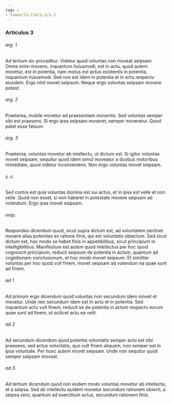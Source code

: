 ```yaml
---
tags : 
- Summa/Ia-IIæ/q.9/a.3
---
```


### Articulus 3

###### arg. 1
Ad tertium sic proceditur. Videtur quod voluntas non moveat seipsam. Omne enim movens, inquantum huiusmodi, est in actu, quod autem movetur, est in potentia, nam motus est actus existentis in potentia, inquantum huiusmodi. Sed non est idem in potentia et in actu respectu eiusdem. Ergo nihil movet seipsum. Neque ergo voluntas seipsam movere potest.

###### arg. 2
Praeterea, mobile movetur ad praesentiam moventis. Sed voluntas semper sibi est praesens. Si ergo ipsa seipsam moveret, semper moveretur. Quod patet esse falsum.

###### arg. 3
Praeterea, voluntas movetur ab intellectu, ut dictum est. Si igitur voluntas movet seipsam, sequitur quod idem simul moveatur a duobus motoribus immediate, quod videtur inconveniens. Non ergo voluntas movet seipsam.

###### s. c.
Sed contra est quia voluntas domina est sui actus, et in ipsa est velle et non velle. Quod non esset, si non haberet in potestate movere seipsam ad volendum. Ergo ipsa movet seipsam.

###### resp.
Respondeo dicendum quod, sicut supra dictum est, ad voluntatem pertinet movere alias potentias ex ratione finis, qui est voluntatis obiectum. Sed sicut dictum est, hoc modo se habet finis in appetibilibus, sicut principium in intelligibilibus. Manifestum est autem quod intellectus per hoc quod cognoscit principium, reducit seipsum de potentia in actum, quantum ad cognitionem conclusionum, et hoc modo movet seipsum. Et similiter voluntas per hoc quod vult finem, movet seipsam ad volendum ea quae sunt ad finem.

###### ad 1
Ad primum ergo dicendum quod voluntas non secundum idem movet et movetur. Unde nec secundum idem est in actu et in potentia. Sed inquantum actu vult finem, reducit se de potentia in actum respectu eorum quae sunt ad finem, ut scilicet actu ea velit.

###### ad 2
Ad secundum dicendum quod potentia voluntatis semper actu est sibi praesens, sed actus voluntatis, quo vult finem aliquem, non semper est in ipsa voluntate. Per hunc autem movet seipsam. Unde non sequitur quod semper seipsam moveat.

###### ad 3
Ad tertium dicendum quod non eodem modo voluntas movetur ab intellectu, et a seipsa. Sed ab intellectu quidem movetur secundum rationem obiecti, a seipsa vero, quantum ad exercitium actus, secundum rationem finis.

